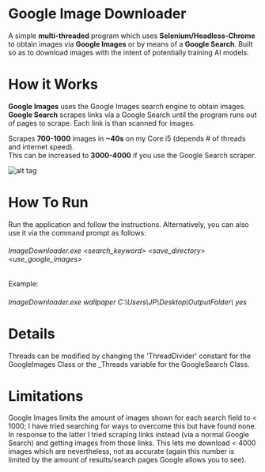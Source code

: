 # Google Image Downloader

A simple **multi-threaded** program which uses **Selenium/Headless-Chrome** to obtain images via **Google Images** or by means of a **Google Search**. Built so as to download images with the intent of potentially training AI models.

# How it Works
**Google Images** uses the Google Images search engine to obtain images.  
**Google Search** scrapes links via a Google Search until the program runs out of pages to scrape. Each link is than scanned for images.

Scrapes **700-1000** images in **~40s** on my Core i5 (depends # of threads and internet speed).  
This can be increased to **3000-4000** if you use the Google Search scraper.

![alt tag](https://raw.githubusercontent.com/jpxue/Google_Image_Downloader/master/app.png)

# How To Run

Run the application and follow the instructions.
Alternatively, you can also use it via the command prompt as follows:

###### ImageDownloader.exe <search_keyword> <save_directory> <use_google_images>

Example:
###### ImageDownloader.exe wallpaper C:\Users\JP\Desktop\OutputFolder\ yes

# Details
Threads can be modified by changing the 'ThreadDivider' constant for the GoogleImages Class or the _Threads variable for the GoogleSearch Class.

# Limitations
Google Images limits the amount of images shown for each search field to < 1000; I have tried searching for ways to overcome this but have found none.  
In response to the latter I tried scraping links instead (via a normal Google Search) and getting images from those links. This lets me download < 4000 images which are nevertheless, not as accurate (again this number is limited by the amount of results/search pages Google allows you to see).
